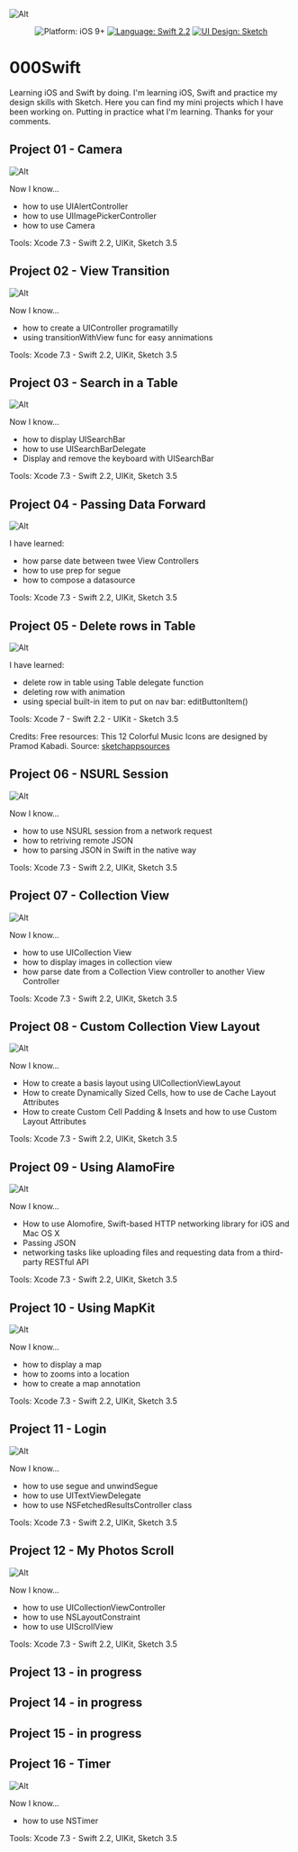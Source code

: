 
![Alt](https://github.com/Silvostok/000Swift/blob/master/Cover.png)


<p align="center">
    <img src="https://img.shields.io/badge/platform-iOS%209%2B-blue.svg?style=flat" alt="Platform: iOS 9+" />
    <a href="https://developer.apple.com/swift"><img src="https://img.shields.io/badge/language- Swift 2.2-f48041.svg?style=flat" alt="Language: Swift 2.2" /></a>
    <a href="https://developer.apple.com/swift"><img src="https://img.shields.io/badge/UI Design-Sketch 3.5-yellow.svg?style=flat" alt="UI Design: Sketch" /></a>
</p>




# 000Swift

Learning iOS and Swift by doing. 
I'm learning iOS, Swift and practice my design skills with Sketch. Here you can find my mini projects which I have been working on. Putting in practice what I'm learning. Thanks for your comments.


## Project 01 - Camera

![Alt](https://github.com/Silvostok/000Swift/blob/master/project%2001/Camera/project_01.gif)

Now I know...
- how to use UIAlertController
- how to use UIImagePickerController
- how to use Camera 


Tools: Xcode 7.3 - Swift 2.2, UIKit, Sketch 3.5


## Project 02 - View Transition

![Alt](https://raw.githubusercontent.com/Silvostok/000Swift/master/project%2002/ViewTransition/Project_02.gif)

Now I know...
- how to create a UIController programatilly
- using transitionWithView func for easy annimations


Tools: Xcode 7.3 - Swift 2.2, UIKit, Sketch 3.5



## Project 03 - Search in a Table

![Alt](https://raw.githubusercontent.com/Silvostok/000Swift/master/project%2003/Search/project_03.gif)

Now I know...
- how to display UISearchBar
- how to use UISearchBarDelegate
- Display and remove the keyboard with UISearchBar

Tools: Xcode 7.3 - Swift 2.2, UIKit, Sketch 3.5



## Project 04 - Passing Data Forward


![Alt](https://raw.githubusercontent.com/Silvostok/000Swift/master/project%2004/Segue/project_04.gif)


I have learned:
- how parse date between twee View Controllers
- how to use prep for segue
- how to compose a datasource


Tools: Xcode 7.3 - Swift 2.2, UIKit, Sketch 3.5



## Project 05 - Delete rows in Table
![Alt](https://github.com/Silvostok/000Swift/blob/master/project%2005/TableDeleteRow/project_05.gif)


I have learned:
- delete row in table using Table delegate function
- deleting row with animation
- using special built-in item to put on nav bar: editButtonItem()

Tools: Xcode 7 - Swift 2.2 - UIKit - Sketch 3.5



Credits: Free resources: This 12 Colorful Music Icons are designed by Pramod Kabadi. 
Source: [sketchappsources](http://www.sketchappsources.com/free-source/1829-colorful-music-icon-set-sketch-freebie-resource.html)



## Project 06 - NSURL Session

![Alt](https://raw.githubusercontent.com/Silvostok/000Swift/master/project%2006/NSURLSession/NSURLSession/project_06.gif)

Now I know...
- how to use NSURL session from a network request
- how to retriving remote JSON
- how to parsing JSON in Swift in the native way

Tools: Xcode 7.3 - Swift 2.2, UIKit, Sketch 3.5


## Project 07 - Collection View

![Alt](https://raw.githubusercontent.com/Silvostok/000Swift/master/project%2007/CollectionView/project_07.gif)

Now I know...
- how to use UICollection View
- how to display images in collection view
- how parse date from a Collection View controller to another View Controller

Tools: Xcode 7.3 - Swift 2.2, UIKit, Sketch 3.5


## Project 08 - Custom Collection View Layout

![Alt](https://github.com/Silvostok/000Swift/blob/master/project%2008/CustomCVLayout/project_08.gif)

Now I know...
- How to create a basis layout using UICollectionViewLayout
- How to create Dynamically Sized Cells, how to use de Cache Layout Attributes
- How to create Custom Cell Padding & Insets and how to use Custom Layout Attributes

Tools: Xcode 7.3 - Swift 2.2, UIKit, Sketch 3.5


## Project 09 - Using AlamoFire

![Alt](https://github.com/Silvostok/000Swift/blob/master/project%2009/PhotoTagger/project_09.gif)

Now I know...
- How to use Alomofire, Swift-based HTTP networking library for iOS and Mac OS X
- Passing JSON
- networking tasks like uploading files and requesting data from a third-party RESTful API

Tools: Xcode 7.3 - Swift 2.2, UIKit, Sketch 3.5

## Project 10 - Using MapKit

![Alt](https://github.com/Silvostok/000Swift/blob/master/project%2010/AdamPublicArt/project_10.gif)

Now I know...
- how to display a map
- how to zooms into a location 
- how to create a map annotation

Tools: Xcode 7.3 - Swift 2.2, UIKit, Sketch 3.5


## Project 11 - Login

![Alt](https://github.com/Silvostok/000Swift/blob/master/project%2011/LogIn/project_11.gif)

Now I know...
- how to use segue and unwindSegue
- how to use UITextViewDelegate
- how to use NSFetchedResultsController class

Tools: Xcode 7.3 - Swift 2.2, UIKit, Sketch 3.5

## Project 12 - My Photos Scroll

![Alt](https://raw.githubusercontent.com/Silvostok/000Swift/master/project%2012/MyPhotoScroll/project_12.gif)

Now I know...
- how to use UICollectionViewController
- how to use NSLayoutConstraint
- how to use UIScrollView

Tools: Xcode 7.3 - Swift 2.2, UIKit, Sketch 3.5


## Project 13 - in progress



## Project 14 - in progress



## Project 15 - in progress



## Project 16 - Timer

![Alt](https://raw.githubusercontent.com/Silvostok/000Swift/master/project%2016/SwiftTimerTutorial/project_16.gif)

Now I know...
- how to use NSTimer

Tools: Xcode 7.3 - Swift 2.2, UIKit, Sketch 3.5
